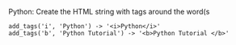 Python: Create the HTML string with tags around the word(s


```
add_tags('i', 'Python') -> '<i>Python</i>'
add_tags('b', 'Python Tutorial') -> '<b>Python Tutorial </b>'
```

